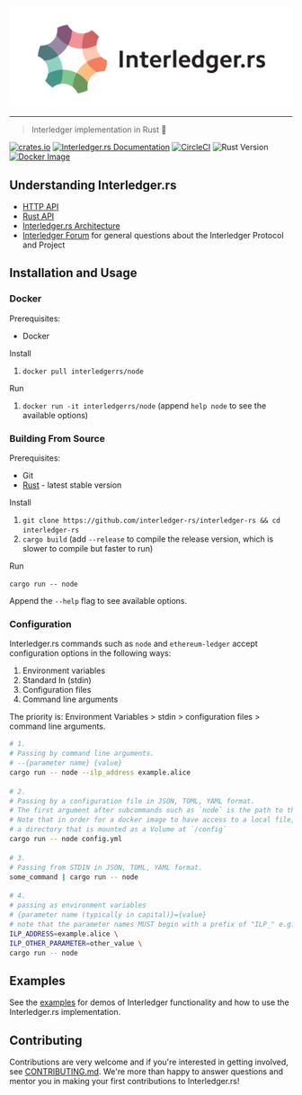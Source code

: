 <p align="center">
  <img src="docs/interledger-rs.svg" width="700" alt="Interledger.rs">
</p>

---
> Interledger implementation in Rust :money_with_wings:

[![crates.io](https://img.shields.io/crates/v/interledger.svg)](https://crates.io/crates/interledger)
[![Interledger.rs Documentation](https://docs.rs/interledger/badge.svg)](https://docs.rs/interledger)
[![CircleCI](https://circleci.com/gh/interledger-rs/interledger-rs.svg?style=shield)](https://circleci.com/gh/interledger-rs/interledger-rs)
![Rust Version](https://img.shields.io/badge/rust-stable-Success)
[![Docker Image](https://img.shields.io/docker/pulls/interledgerrs/node.svg?maxAge=2592000)](https://hub.docker.com/r/interledgerrs/node/)

## Understanding Interledger.rs
- [HTTP API](./docs/api.md)
- [Rust API](https://docs.rs/interledger)
- [Interledger.rs Architecture](./docs/architecture.md)
- [Interledger Forum](https://forum.interledger.org) for general questions about the Interledger Protocol and Project

## Installation and Usage

### Docker

Prerequisites:
- Docker

Install

1. `docker pull interledgerrs/node`

Run

1. `docker run -it interledgerrs/node` (append `help node` to see the available options)

### Building From Source

Prerequisites:
- Git
- [Rust](https://www.rust-lang.org/tools/install) - latest stable version

Install

1. `git clone https://github.com/interledger-rs/interledger-rs && cd interledger-rs`
2. `cargo build` (add `--release` to compile the release version, which is slower to compile but faster to run)

Run

`cargo run -- node`

Append the `--help` flag to see available options.

### Configuration

Interledger.rs commands such as `node` and `ethereum-ledger` accept configuration options in the following ways:

1. Environment variables
1. Standard In (stdin)
1. Configuration files
1. Command line arguments

The priority is: Environment Variables > stdin > configuration files > command line arguments.

```bash #
# 1.
# Passing by command line arguments.
# --{parameter name} {value}
cargo run -- node --ilp_address example.alice

# 2.
# Passing by a configuration file in JSON, TOML, YAML format.
# The first argument after subcommands such as `node` is the path to the configuration file.
# Note that in order for a docker image to have access to a local file, it must be included in
# a directory that is mounted as a Volume at `/config`
cargo run -- node config.yml

# 3.
# Passing from STDIN in JSON, TOML, YAML format.
some_command | cargo run -- node

# 4.
# passing as environment variables
# {parameter name (typically in capital)}={value}
# note that the parameter names MUST begin with a prefix of "ILP_" e.g. ILP_SECRET_SEED
ILP_ADDRESS=example.alice \
ILP_OTHER_PARAMETER=other_value \
cargo run -- node
```

## Examples

See the [examples](./examples/README.md) for demos of Interledger functionality and how to use the Interledger.rs implementation.

## Contributing

Contributions are very welcome and if you're interested in getting involved, see [CONTRIBUTING.md](docs/CONTRIBUTING.md). We're more than happy to answer questions and mentor you in making your first contributions to Interledger.rs!
